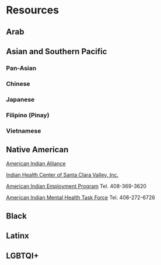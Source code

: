 # Resources

## Arab

## Asian and Southern Pacific

### Pan-Asian

### Chinese

### Japanese

### Filipino (Pinay)

### Vietnamese

## Native American

[American Indian Alliance](https://www.americanindianalliance.org/)

[Indian Health Center of Santa Clara Valley, Inc.](https://www.indianhealthcenter.org/)

[American Indian Employment Program](tel:408-369-3620) Tel. 408-369-3620

[American Indian Mental Health Task Force](tel:408-272-6726) Tel. 408-272-6726

## Black

## Latinx

## LGBTQI+
